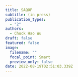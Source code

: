 ```yaml
---
title: SAQOP
subtitle: (in press)
publication_types:
  - "2"
authors:
  - Chuck Hao Wu
draft: false
featured: false
image:
  filename: ""
  focal_point: Smart
  preview_only: false
date: 2022-08-19T02:51:03.339Z
---
```

